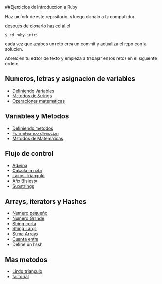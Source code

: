 ##Ejercicios de Introduccion a Ruby

Haz un fork de este repositorio, y luego clonalo a tu computador

despues de clonarlo haz cd al el

```shell
$ cd ruby-intro
```

cada vez que acabes un reto crea un commit y actualiza el repo con la solucion.

Abrelo en tu editor de texto y empieza a trabajar en los retos en el siguiente orden:

## Numeros, letras y asignacion de variables
- [Definiendo Variables](./challenges/1-defining-variables)
- [Metodos de Strings](./challenges/2-simple-string-methods)
- [Operaciones matematicas](./challenges/3-local-variables)

## Variables y Metodos
- [Definiendo metodos](./challenges/4-defining-method)
- [Formateando direccion](./challenges/5-format-address)
- [Metodos de Matematicas](./challenges/6-math-methods)

## Flujo de control
- [Adivina](./challenges/7-good-guess)
- [Calcula la nota](./challenges/8-calculate-grade)
- [Lados Triangulo](./challenges/9-triangle-side)
- [Año Bisiesto](./challenges/10-leap-years)
- [Substrings](./challenges/11-simple-substrings)

## Arrays, iterators y Hashes
- [Numero pequeño](./challenges/12-smallest-integer)
- [Numero Grande](./challenges/13-largest-integer)
- [String corta](./challenges/14-shortest-string)
- [String Larga](./challenges/15-longest-string)
- [Suma Arrays](./challenges/16-concatenate-arrays)
- [Cuenta entre](./challenges/17-count-between)
- [Define un hash](./challenges/18-define-hash)

## Mas metodos
- [Lindo triangulo](./challenges/19-pretty-triangle)
- [factorial](./challenges/20-factorial)
